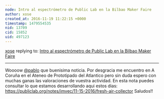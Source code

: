 ```yaml
---
node: Intro al espectrómetro de Public Lab en la Bilbao Maker Faire
author: xose
created_at: 2016-11-19 11:22:15 +0000
timestamp: 1479554535
nid: 13709
cid: 15852
uid: 497123
---
```




[xose](../profile/xose) replying to: [Intro al espectrómetro de Public Lab en la Bilbao Maker Faire](../notes/pablo/11-17-2016/como-hacer-un-espectrometro-en-la-bilbao-maker-faire)

----
Woooow [@pablo](/profile/pablo) que buenisima noticia. Por desgracia me encuentro en A Coruña en el Ateneo de Prototipado del Atlantico pero sin duda espero con muchas ganas las valoraciones de vuestra actividad.
En esta nota puedes consultar lo que estamos desarrollando aqui estos dias:
https://publiclab.org/notes/imvec/11-15-2016/fresh-air-collector
Saludos!!